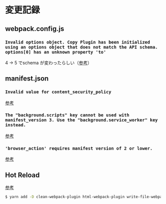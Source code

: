 # 変更記録

## webpack.config.js

### `Invalid options object. Copy Plugin has been initialized using an options object that does not match the API schema. options[0] has an unknown property 'to'`

4 -> 5 でschema が変わったらしい（[参考](https://tadtadya.com/webpack4-error-of-version-up-of-copywebpackplugin/#:~:text=%E3%82%84%E3%81%A3%E3%81%B1%E3%82%8A%E5%A4%89%E3%82%8F%E3%81%A3%E3%81%A6%E3%81%BE%E3%81%99%E3%81%AD%E3%80%82from%2C%20to%E3%81%AFpatterns%E3%83%97%E3%83%AD%E3%83%91%E3%83%86%E3%82%A3%E3%81%AB%E5%85%A5%E3%82%8C%E3%82%8B%E3%82%89%E3%81%97%E3%81%84%E3%80%82%E5%A4%89%E6%9B%B4%E5%BE%8C%E3%81%AE%E8%A8%AD%E5%AE%9A%E3%81%A7%E3%81%99%E3%80%82)）

## manifest.json

### `Invalid value for content_security_policy` 
[参考](https://stackoverflow.com/questions/67130826/why-am-i-getting-failed-to-load-extension-invalid-value-for-content-security)

### `The "background.scripts" key cannot be used with manifest_version 3. Use the "background.service_worker" key instead.` 
[参考](https://qiita.com/TiggeZaki/items/bb35afe43c347d38dc4e#:~:text=%E6%8C%87%E7%A4%BA%E9%80%9A%E3%82%8Abackground%E3%81%AEscripts%E3%82%92service_worker%E3%82%92%E3%81%AB%E5%A4%89%E6%9B%B4%E3%81%97%E3%81%A6%E3%81%BF%E3%81%BE%E3%81%97%E3%81%9F%E3%80%82)

### `'browser_action' requires manifest version of 2 or lower.` 
[参考](https://qiita.com/TiggeZaki/items/bb35afe43c347d38dc4e#:~:text=%E3%81%93%E3%81%A3%E3%81%A1%E3%81%AE%E8%A7%A3%E6%B1%BA%E6%96%B9%E6%B3%95%E3%81%AF%E5%8D%98%E7%B4%94%E3%81%A7browser_action%E3%82%92action%E3%81%AB%E5%A4%89%E3%81%88%E3%82%8C%E3%81%B0%E3%81%84%E3%81%84%E3%81%A0%E3%81%91%E3%81%A7%E3%81%97%E3%81%9F%E3%80%82)

## Hot Reload
[参考](https://github.com/sidehustlelab/chrome-manifest-v3-webpack-hotreload-template)

```bash
$ yarn add -D clean-webpack-plugin html-webpack-plugin write-file-webpack-plugin webpack-dev-server
```